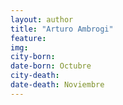 ```yaml
---
layout: author
title: "Arturo Ambrogi"
feature: 
img:
city-born: 
date-born: Octubre
city-death: 
date-death: Noviembre
---
```

